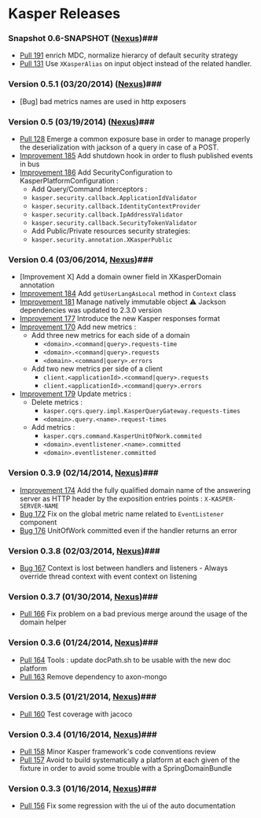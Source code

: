 # Kasper Releases #

### Snapshot 0.6-SNAPSHOT ([Nexus](http://nexus01.infra.paris.apvo/index.html#nexus-search;gav~com.viadeo.kasper~~0.6-SNAPSHOT~~))###
* [Pull 191](https://github.com/viadeo/kasper-framework/pull/191) enrich MDC, normalize hierarcy of default security strategy
* [Pull 131](https://github.com/viadeo/kasper-framework/pull/131) Use `XKasperAlias` on input object instead of the related handler.


### Version 0.5.1 (03/20/2014) ([Nexus](http://nexus01.infra.paris.apvo/index.html#nexus-search;gav~com.viadeo.kasper~~0.5.1~~))###
* [Bug] bad metrics names are used in http exposers


### Version 0.5 (03/19/2014) ([Nexus](http://nexus01.infra.paris.apvo/index.html#nexus-search;gav~com.viadeo.kasper~~0.5~~))###
* [Pull 128](https://github.com/viadeo/kasper-framework/pull/128) Emerge a common exposure base in order to manage properly the deserialization with jackson of a query in case of a POST.
* [Improvement 185](https://github.com/viadeo/kasper-framework/pull/185) Add shutdown hook in order to flush published events in bus
* [Improvement 186](https://github.com/viadeo/kasper-framework/pull/186) Add SecurityConfiguration to KasperPlatformConfiguration :
    + Add Query/Command Interceptors :
    - `kasper.security.callback.ApplicationIdValidator`
    - `kasper.security.callback.IdentityContextProvider`
    - `kasper.security.callback.IpAddressValidator`
    - `kasper.security.callback.SecurityTokenValidator`
    + Add Public/Private resources security strategies:
    - `kasper.security.annotation.XKasperPublic`


### Version 0.4 (03/06/2014, [Nexus](http://nexus01.infra.paris.apvo/index.html#nexus-search;gav~com.viadeo.kasper~~0.4~~))###
* [Improvement X] Add a domain owner field in XKasperDomain annotation
* [Improvement 184](https://github.com/viadeo/kasper-framework/issues/184) Add `getUserLangAsLocal` method in `Context` class
* [Improvement 181](https://github.com/viadeo/kasper-framework/issues/181) Manage natively immutable object :warning: Jackson dependencies was updated to 2.3.0 version
* [Improvement 177](https://github.com/viadeo/kasper-framework/issues/177) Introduce the new Kasper responses format
* [Improvement 170](https://github.com/viadeo/kasper-framework/issues/170) Add new metrics :
  + Add three new metrics for each side of a domain
    - `<domain>.<command|query>.requests-time`
    - `<domain>.<command|query>.requests`
    - `<domain>.<command|query>.errors`
  + Add two new metrics per side of a client
    - `client.<applicationId>.<command|query>.requests`
    - `client.<applicationId>.<command|query>.errors`
* [Improvement 179](https://github.com/viadeo/kasper-framework/pull/179) Update metrics :
  + Delete metrics :
    - `kasper.cqrs.query.impl.KasperQueryGateway.requests-times`
    - `<domain>.query.<name>.request-times`
  + Add metrics :
    - `kasper.cqrs.command.KasperUnitOfWork.commited`
    - `<domain>.eventlistener.<name>.committed`
    - `<domain>.eventlistener.committed`

### Version 0.3.9 (02/14/2014, [Nexus](http://nexus01.infra.paris.apvo/index.html#nexus-search;gav~com.viadeo.kasper~~0.3.9~~))###

* [Improvement 174](https://github.com/viadeo/kasper-framework/issues/174) Add the fully qualified domain name of the answering server as HTTP header by the exposition entries points : `X-KASPER-SERVER-NAME`
* [Bug 172](https://github.com/viadeo/kasper-framework/issues/172) Fix on the global metric name related to `EventListener` component
* [Bug 176](https://github.com/viadeo/kasper-framework/pull/176) UnitOfWork committed even if the handler returns an error


### Version 0.3.8 (02/03/2014, [Nexus](http://nexus01.infra.paris.apvo/index.html#nexus-search;gav~com.viadeo.kasper~~0.3.8~~))###

* [Bug 167](https://github.com/viadeo/kasper-framework/issues/167) Context is lost between handlers and listeners - Always override thread context with event context on listening


### Version 0.3.7 (01/30/2014, [Nexus](http://nexus01.infra.paris.apvo/index.html#nexus-search;gav~com.viadeo.kasper~~0.3.7~~))###

* [Pull 166](https://github.com/viadeo/kasper-framework/pull/166) Fix problem on a bad previous merge around the usage of the domain helper


### Version 0.3.6 (01/24/2014, [Nexus](http://nexus01.infra.paris.apvo/index.html#nexus-search;gav~com.viadeo.kasper~~0.3.6~~))###

* [Pull 164](https://github.com/viadeo/kasper-framework/pull/164) Tools : update docPath.sh to be usable with the new doc platform
* [Pull 163](https://github.com/viadeo/kasper-framework/pull/163) Remove dependency to axon-mongo


### Version 0.3.5 (01/21/2014, [Nexus](http://nexus01.infra.paris.apvo/index.html#nexus-search;gav~com.viadeo.kasper~~0.3.5~~))###

* [Pull 160](https://github.com/viadeo/kasper-framework/pull/160) Test coverage with jacoco


### Version 0.3.4 (01/16/2014, [Nexus](http://nexus01.infra.paris.apvo/index.html#nexus-search;gav~com.viadeo.kasper~~0.3.4~~))###

* [Pull 158](https://github.com/viadeo/kasper-framework/pull/158) Minor Kasper framework's code conventions review
* [Pull 157](https://github.com/viadeo/kasper-framework/pull/158) Avoid to build systematically a platform at each given of the fixture in order to avoid some trouble with a SpringDomainBundle


### Version 0.3.3 (01/16/2014, [Nexus](http://nexus01.infra.paris.apvo/index.html#nexus-search;gav~com.viadeo.kasper~~0.3.3~~))###

* [Pull 156](https://github.com/viadeo/kasper-framework/pull/156) Fix some regression with the ui of the auto documentation
